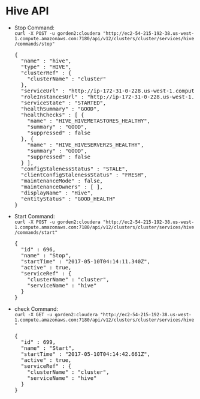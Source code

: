 <h1>Hive API</h1> 
<ul>
<li>Stop Command: <br/>
<code>curl -X POST -u gorden2:cloudera "http://ec2-54-215-192-38.us-west-1.compute.amazonaws.com:7180/api/v12/clusters/cluster/services/hive/commands/stop"</code>
<br/>
<pre>
{
  "name" : "hive",
  "type" : "HIVE",
  "clusterRef" : {
    "clusterName" : "cluster"
  },
  "serviceUrl" : "http://ip-172-31-0-228.us-west-1.compute.internal:7180/cmf/serviceRedirect/hive",
  "roleInstancesUrl" : "http://ip-172-31-0-228.us-west-1.compute.internal:7180/cmf/serviceRedirect/hive/instances",
  "serviceState" : "STARTED",
  "healthSummary" : "GOOD",
  "healthChecks" : [ {
    "name" : "HIVE_HIVEMETASTORES_HEALTHY",
    "summary" : "GOOD",
    "suppressed" : false
  }, {
    "name" : "HIVE_HIVESERVER2S_HEALTHY",
    "summary" : "GOOD",
    "suppressed" : false
  } ],
  "configStalenessStatus" : "STALE",
  "clientConfigStalenessStatus" : "FRESH",
  "maintenanceMode" : false,
  "maintenanceOwners" : [ ],
  "displayName" : "Hive",
  "entityStatus" : "GOOD_HEALTH"
}
</pre>
</li>
<li>Start Command: <br/>
<code>curl -X POST -u gorden2:cloudera "http://ec2-54-215-192-38.us-west-1.compute.amazonaws.com:7180/api/v12/clusters/cluster/services/hive/commands/start"</code>
<br/>
<pre>
{
  "id" : 696,
  "name" : "Stop",
  "startTime" : "2017-05-10T04:14:11.340Z",
  "active" : true,
  "serviceRef" : {
    "clusterName" : "cluster",
    "serviceName" : "hive"
  }
}
</pre>
</li>
<li>check Command: <br/>
<code>curl -X GET -u gorden2:cloudera "http://ec2-54-215-192-38.us-west-1.compute.amazonaws.com:7180/api/v12/clusters/cluster/services/hive"</code>
<br/>
<pre>
{
  "id" : 699,
  "name" : "Start",
  "startTime" : "2017-05-10T04:14:42.661Z",
  "active" : true,
  "serviceRef" : {
    "clusterName" : "cluster",
    "serviceName" : "hive"
  }
}
</pre>
</li>
</ul>